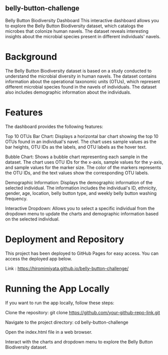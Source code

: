 ## belly-button-challenge

Belly Button Biodiversity Dashboard
This interactive dashboard allows you to explore the Belly Button Biodiversity dataset, which catalogs the microbes that colonize human navels. The dataset reveals interesting insights about the microbial species present in different individuals' navels.

# Background
The Belly Button Biodiversity dataset is based on a study conducted to understand the microbial diversity in human navels. The dataset contains information about the operational taxonomic units (OTUs), which represent different microbial species found in the navels of individuals. The dataset also includes demographic information about the individuals.

# Features
The dashboard provides the following features:

Top 10 OTUs Bar Chart: Displays a horizontal bar chart showing the top 10 OTUs found in an individual's navel. The chart uses sample values as the bar heights, OTU IDs as the labels, and OTU labels as the hover text.

Bubble Chart: Shows a bubble chart representing each sample in the dataset. The chart uses OTU IDs for the x-axis, sample values for the y-axis, and sample values for the marker size. The color of the markers represents the OTU IDs, and the text values show the corresponding OTU labels.

Demographic Information: Displays the demographic information of the selected individual. The information includes the individual's ID, ethnicity, gender, age, location, belly button type, and weekly belly button washing frequency.

Interactive Dropdown: Allows you to select a specific individual from the dropdown menu to update the charts and demographic information based on the selected individual.

# Deployment and Repository
This project has been deployed to GitHub Pages for easy access. You can access the deployed app below.

Link : https://hiromimiyata.github.io/belly-button-challenge/

# Running the App Locally
If you want to run the app locally, follow these steps:

Clone the repository: git clone https://github.com/your-github-repo-link.git

Navigate to the project directory: cd belly-button-challenge

Open the index.html file in a web browser.

Interact with the charts and dropdown menu to explore the Belly Button Biodiversity dataset.

